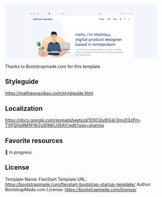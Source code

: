 ![Image text](assets/img/portfolio-hero.png)

Thanks to Bootstrapmade.com for this template.

## Styleguide
https://mathieunauleau.com/styleguide.html

## Localization
https://docs.google.com/spreadsheets/d/1DXCQv8tG4r3myD3zPm-TXPQ0g9M5Fl6IZgSfNKU26AY/edit?usp=sharing

## Favorite resources
🚧 In progress

## License
Template Name: FlexStart
Template URL: https://bootstrapmade.com/flexstart-bootstrap-startup-template/
Author: BootstrapMade.com
License: https://bootstrapmade.com/license/